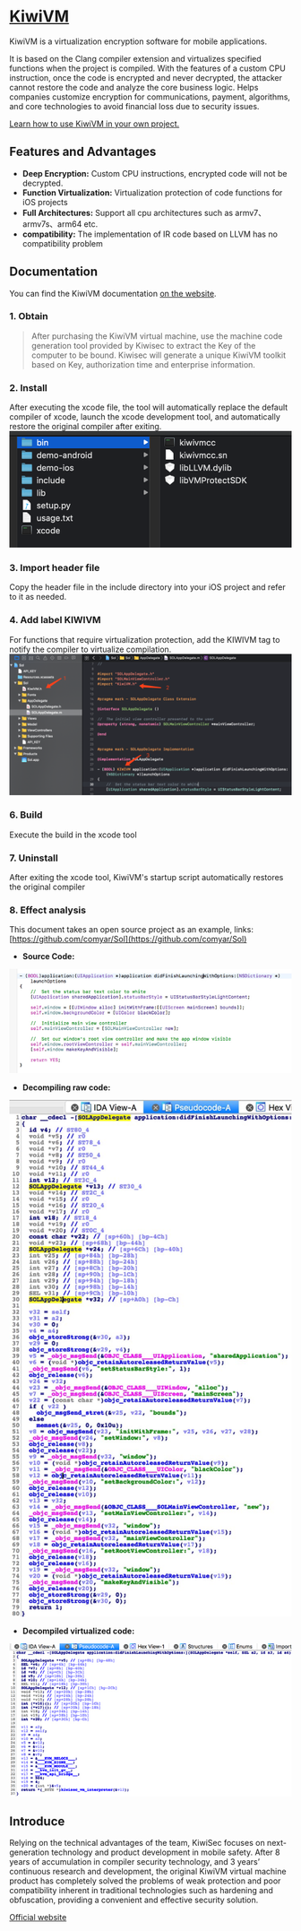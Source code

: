 # [KiwiVM](https://en.kiwisec.com/product/vm-android.html)  

KiwiVM is a virtualization encryption software for mobile applications.
 
It is based on the Clang compiler extension and virtualizes specified functions when the project is compiled. With the features of a custom CPU instruction, once the code is encrypted and never decrypted, the attacker cannot restore the code and analyze the core business logic. Helps companies customize encryption for communications, payment, algorithms, and core technologies to avoid financial loss due to security issues.
 
[Learn how to use KiwiVM in your own project.](https://document.kiwisec.com/en/kiwiVM/)

## Features and Advantages
* **Deep Encryption:** Custom CPU instructions, encrypted code will not be decrypted.
* **Function Virtualization:** Virtualization protection of code functions for iOS projects
* **Full Architectures:** Support all cpu architectures such as armv7、armv7s、arm64 etc.
* **compatibility:** The implementation of IR code based on LLVM has no compatibility problem

## Documentation
You can find the KiwiVM documentation [on the website](https://document.kiwisec.com/en/kiwiVM).  

### 1. Obtain

> After purchasing the KiwiVM virtual machine, use the machine code generation tool provided by Kiwisec to extract the Key of the computer to be bound. Kiwisec will generate a unique KiwiVM toolkit based on Key, authorization time and enterprise information.

### 2. Install

After executing the xcode file, the tool will automatically replace the default compiler of xcode, launch the xcode development tool, and automatically restore the original compiler after exiting.
![image](./image/vmp1.png)

### 3. Import header file
Copy the header file in the include directory into your iOS project and refer to it as needed.

### 4. Add label KIWIVM
For functions that require virtualization protection, add the KIWIVM tag to notify the compiler to virtualize compilation. 
![image](./image/vmp2.png)

### 6. Build
Execute the build in the xcode tool

### 7. Uninstall
After exiting the xcode tool, KiwiVM's startup script automatically restores the original compiler


### 8. Effect analysis
This document takes an open source project as an example, links: [https://github.com/comyar/Sol](https://github.com/comyar/Sol)

* **Source Code:**

![image](./image/vm13.jpg)

* **Decompiling raw code:**

![image](./image/vm15.jpg)

* **Decompiled virtualized code:**


![image](./image/vm14.jpg)


## Introduce
Relying on the technical advantages of the team, KiwiSec focuses on next-generation technology and product development in mobile safety. After 8 years of accumulation in compiler security technology, and 3 years’ continuous research and development, the original KiwiVM virtual machine product has completely solved the problems of weak protection and poor compatibility inherent in traditional technologies such as hardening and obfuscation, providing a convenient and effective security solution.

[Official website](https://en.kiwisec.com)
